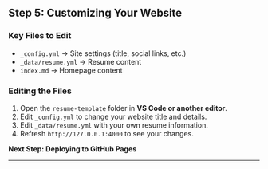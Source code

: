 ## **Step 5: Customizing Your Website**

### **Key Files to Edit**
- `_config.yml` → Site settings (title, social links, etc.)
- `_data/resume.yml` → Resume content
- `index.md` → Homepage content

### **Editing the Files**
1. Open the `resume-template` folder in **VS Code or another editor**.
2. Edit `_config.yml` to change your website title and details.
3. Edit `_data/resume.yml` with your own resume information.
4. Refresh `http://127.0.0.1:4000` to see your changes.

**Next Step: Deploying to GitHub Pages**

---

